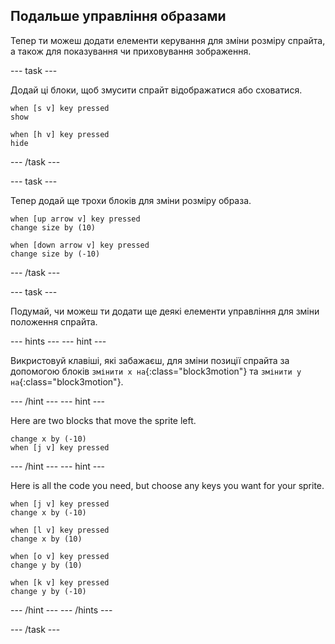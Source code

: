 ## Подальше управління образами

Тепер ти можеш додати елементи керування для зміни розміру спрайта, а також для показування чи приховування зображення.

--- task ---

Додай ці блоки, щоб змусити спрайт відображатися або сховатися.

```blocks3
when [s v] key pressed
show

when [h v] key pressed
hide
```

--- /task ---

--- task ---

Тепер додай ще трохи блоків для зміни розміру образа.

```blocks3
when [up arrow v] key pressed
change size by (10)

when [down arrow v] key pressed
change size by (-10)
```

--- /task ---

--- task ---

Подумай, чи можеш ти додати ще деякі елементи управління для зміни положення спрайта.

--- hints --- --- hint ---

Викристовуй клавіші, які забажаєш, для зміни позиції спрайта за допомогою блоків `змінити x на`{:class="block3motion"} та `змінити y на`{:class="block3motion"}.

--- /hint --- --- hint ---

Here are two blocks that move the sprite left.

```blocks3
change x by (-10)
when [j v] key pressed
```

--- /hint --- --- hint ---

Here is all the code you need, but choose any keys you want for your sprite.

```blocks3
when [j v] key pressed
change x by (-10)

when [l v] key pressed
change x by (10)

when [o v] key pressed
change y by (10)

when [k v] key pressed
change y by (-10)
```

--- /hint --- --- /hints ---



--- /task ---


